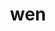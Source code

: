 ---
category: 3-letters
denotation: null
name: wen
reference_link: https://www.etymonline.com/word/wen
root_language: null
root_name: null
title: wen
type: free
word_sums:
- respelling: wen
  sum: 'Wen + '
---